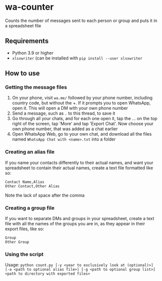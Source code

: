 # wa-counter
Counts the number of messages sent to each person or group and puts it in a spreadsheet file

## Requirements
- Python 3.9 or higher
- `xlsxwriter` (can be installed with `pip install --user xlsxwriter`

## How to use
### Getting the message files
1. On your phone, visit `wa.me/` followed by your phone number, including country code, but without the +. If it prompts you to open WhatsApp, open it. This will open a DM with your own phone number
2. Send a message, such as `.` to this thread, to save it
3. Go through all your chats, and for each one open it, tap the ... on the top right of the screen, tap 'More' and tap 'Export Chat'. Now choose your own phone number, that was added as a chat earlier
4. Open WhatsApp Web, go to your own chat, and download all the files named `WhatsApp Chat with <name>.txt` into a folder

### Creating an alias file
If you name your contacts differently to their actual names, and want your spreadsheet to contain their actual names, create a text file formatted like so:
```
Contact Name,Alias
Other Contact,Other Alias
```
Note the lack of space after the comma

### Creating a group file
If you want to separate DMs and groups in your spreadsheet, create a text file with all the names of the groups you are in, as they appear in their export files, like so:
```
Group
Other Group
```

### Using the script
Usage:
`python count.py [-y <year to exclusively look at (optional)>] [-a <path to optional alias file>] [-g <path to optional group list>] <path to directory with exported files>`

